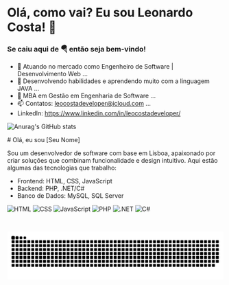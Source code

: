 <h1> Olá, como vai? Eu sou Leonardo Costa! 👋 </h1>

<h3> Se caiu aqui de 🪂 então seja bem-vindo! </h3>

- 🔭 Atuando no mercado como Engenheiro de Software | Desenvolvimento Web ...
- 🌱 Desenvolvendo habilidades e aprendendo muito com a linguagem JAVA ...
- 👯 MBA em Gestão em Engenharia de Software ...
- 📫 Contatos: leocostadeveloper@icloud.com ...
- LinkedIn: https://www.linkedin.com/in/leocostadeveloper/

![Anurag's GitHub stats](https://github-readme-stats.vercel.app/api?username=leocostarj22&show_icons=true&theme=tokyonight)

<div style="align: center">
# Olá, eu sou [Seu Nome]

Sou um desenvolvedor de software com base em Lisboa, apaixonado por criar soluções que combinam funcionalidade e design intuitivo. Aqui estão algumas das tecnologias que trabalho:

- Frontend: HTML, CSS, JavaScript
- Backend: PHP, .NET/C#
- Banco de Dados: MySQL, SQL Server

![HTML](https://img.shields.io/badge/-HTML-E34F26?style=flat&logo=html5&logoColor=white&size=120)
![CSS](https://img.shields.io/badge/-CSS-1572B6?style=flat&logo=css3&logoColor=white&size=120)
![JavaScript](https://img.shields.io/badge/-JavaScript-F7DF1E?style=flat&logo=javascript&logoColor=black&size=120)
![PHP](https://img.shields.io/badge/-PHP-777BB4?style=flat&logo=php&logoColor=white&size=120)
![.NET](https://img.shields.io/badge/-.NET-512BD4?style=flat&logo=.net&logoColor=white&size=120)
![C#](https://img.shields.io/badge/-C%23-239120?style=flat&logo=c-sharp&logoColor=white&size=120)

</div>
<br>
<div>

  ![GitHub Snake Light](https://raw.githubusercontent.com/Platane/snk/output/github-contribution-grid-snake.svg)
  
</div>

